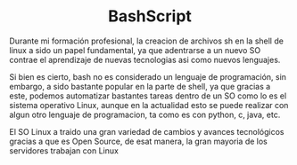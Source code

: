 <h1 align="center">BashScript</h1>
<p>Durante mi formación profesional, la creacion de archivos sh en la shell de linux a sido un papel fundamental, ya que adentrarse a un nuevo SO contrae el aprendizaje de nuevas tecnologias asi como nuevos lenguajes.</p>
<p>Si bien es cierto, bash no es considerado un lenguaje de programación, sin embargo, a sido bastante popular en la parte de shell, ya que gracias a este, podemos automatizar bastantes tareas dentro de un SO como lo es el sistema operativo Linux, aunque en la actualidad esto se puede realizar con algun otro lenguaje de programacion, ta como es con python, c, java, etc.</p> 
<p>El SO Linux a traido una gran variedad de cambios y avances tecnológicos gracias a que es Open Source, de esat manera, la gran mayoria de los servidores trabajan con Linux</p>
